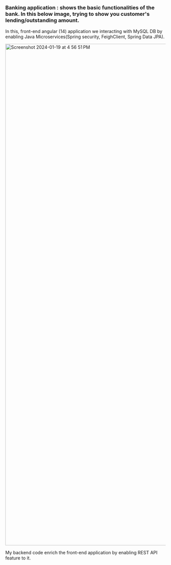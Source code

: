 ### Banking application : shows the basic functionalities of the bank. In this below image, trying to show you customer's lending/outstanding amount.

In this, front-end angular (14) application we interacting with MySQL DB by enabling Java Microservices(Spring security, FeighClient, Spring Data JPA). 

<img width="1578" alt="Screenshot 2024-01-19 at 4 56 51 PM" src="https://github.com/Rakesh4ever/spring-security-section7/assets/48691043/302e783d-5ab9-4b43-b2bc-def6cecd457d">

My backend code enrich the front-end application by enabling REST API feature to it.

